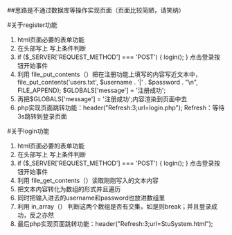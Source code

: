 ##思路是不通过数据库等操作实现页面（页面比较简陋，请笑纳）

#关于register功能
1. html页面必要的表单功能
2. 在头部写上<?php ?> 写上条件判断
3. if ($_SERVER['REQUEST_METHOD'] === 'POST') {
		login();
	}
	点击登录按钮开始事件
4. 利用 file_put_contents（）把在注册功能上填写的内容写近文本中，
	file_put_contents('users.txt', $username . '|' . $password . "\n", FILE_APPEND);
  			$GLOBALS['message'] = '注册成功';
5. 再把$GLOBALS['message'] = '注册成功';内容渲染到页面中去
6. php实现页面跳转功能：header("Refresh:3;url=login.php");
   Refresh：等待3s跳转到登录页面

#关于login功能
1. html页面必要的表单功能
2. 在头部写上<?php ?> 写上条件判断
3. if ($_SERVER['REQUEST_METHOD'] === 'POST') {
		login();
	}
	点击登录按钮开始事件
4. 利用 file_get_contents（）读取刚刚写入的文本内容
5. 把文本内容转化为数组的形式并且遍历
6. 同时把输入进去的username和password也放进数组里
7. 利用 in_array（） 判断这两个数组是否有交集，如是则break；并且登录成功，反之亦然
8. 最后php实现页面跳转功能：header("Refresh:3;url=StuSystem.html");